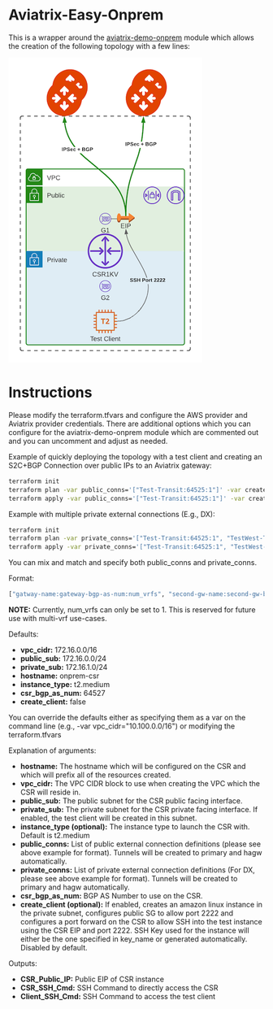 # Aviatrix-Easy-Onprem

This is a wrapper around the [aviatrix-demo-onprem](https://github.com/gleyfer/aviatrix-demo-onprem) module which allows the creation of the following topology with a few lines:

![Topology](aviatrix-demo-onprem-Topology.png)

# Instructions

Please modify the terraform.tfvars and configure the AWS provider and Aviatrix provider credentials. There are additional options which you can configure for the aviatrix-demo-onprem module which are commented out and you can uncomment and adjust as needed.

Example of quickly deploying the topology with a test client and creating an S2C+BGP Connection over public IPs to an Aviatrix gateway:

```bash
terraform init
terraform plan -var public_conns='["Test-Transit:64525:1"]' -var create_client=true
terraform apply -var public_conns='["Test-Transit:64525:1"]' -var create_client=true
```

Example with multiple private external connections (E.g., DX):

```bash
terraform init
terraform plan -var private_conns='["Test-Transit:64525:1", "TestWest-Transit:64526:1"]' -var create_client=true
terraform apply -var private_conns='["Test-Transit:64525:1", "TestWest-Transit:64526:1"]' -var create_client=true
```

You can mix and match and specify both public_conns and private_conns.

Format:

```terraform
["gatway-name:gateway-bgp-as-num:num_vrfs", "second-gw-name:second-gw-bgp-as-num:num_vrfs", ...]
```
**NOTE:** Currently, num_vrfs can only be set to 1. This is reserved for future use with multi-vrf use-cases.

Defaults:

- **vpc_cidr:** 172.16.0.0/16
- **public_sub:** 172.16.0.0/24
- **private_sub:** 172.16.1.0/24
- **hostname:** onprem-csr
- **instance_type:** t2.medium
- **csr_bgp_as_num:** 64527
- **create_client:** false

You can override the defaults either as specifying them as a var on the command line (e.g., -var vpc_cidr="10.100.0.0/16") or modifying the terraform.tfvars

Explanation of arguments:

- **hostname:** The hostname which will be configured on the CSR and which will prefix all of the resources created.
- **vpc_cidr:** The VPC CIDR block to use when creating the VPC which the CSR will reside in.
- **public_sub:** The public subnet for the CSR public facing interface.
- **private_sub:** The private subnet for the CSR private facing interface. If enabled, the test client will be created in this subnet.
- **instance_type (optional):** The instance type to launch the CSR with. Default is t2.medium
- **public_conns:** List of public external connection definitions (please see above example for format). Tunnels will be created to primary and hagw automatically.
- **private_conns:** List of private external connection definitions (For DX, please see above example for format). Tunnels will be created to primary and hagw automatically.
- **csr_bgp_as_num:** BGP AS Number to use on the CSR.
- **create_client (optional):** If enabled, creates an amazon linux instance in the private subnet, configures public SG to allow port 2222 and configures a port forward on the CSR to allow SSH into the test instance using the CSR EIP and port 2222. SSH Key used for the instance will either be the one specified in key_name or generated automatically. Disabled by default.

Outputs:

- **CSR_Public_IP:** Public EIP of CSR instance
- **CSR_SSH_Cmd:** SSH Command to directly access the CSR
- **Client_SSH_Cmd:** SSH Command to access the test client

